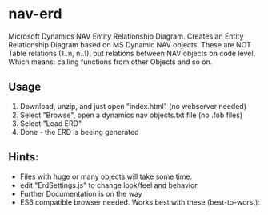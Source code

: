 # nav-erd
Microsoft Dynamics NAV Entity Relationship Diagram.
Creates an Entity Relationship Diagram based on MS Dynamic NAV objects.
These are NOT Table relations (1..n, n..1), but relations between NAV objects on code level. Which means: calling functions from other Objects and so on.

## Usage
1. Download, unzip, and just open "index.html" (no webserver needed)
2. Select "Browse", open a dynamics nav objects.txt file (no .fob files)
3. Select "Load ERD"
4. Done - the ERD is beeing generated

## Hints:
- Files with huge or many objects will take some time.
- edit "ErdSettings.js" to change look/feel and behavior.
- Further Documentation is on the way
- ES6 compatible browser needed. Works best with these (best-to-worst):  
